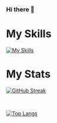 ### Hi there 👋

<!--
**Codyle212/Codyle212** is a ✨ _special_ ✨ repository because its `README.md` (this file) appears on your GitHub profile.

Here are some ideas to get you started:

- 🔭 I’m currently working on ...
- 🌱 I’m currently learning ...
- 👯 I’m looking to collaborate on ...
- 🤔 I’m looking for help with ...
- 💬 Ask me about ...
- 📫 How to reach me: ...
- 😄 Pronouns: ...
- ⚡ Fun fact: ...
-->

# My Skills
[![My Skills](https://skillicons.dev/icons?i=js,html,css,wasm)](https://skillicons.dev)

# My Stats

[![GitHub Streak](https://streak-stats.demolab.com/?user=Codyle212)](https://git.io/streak-stats)

<br>

[![Top Langs](https://github-readme-stats.vercel.app/api/top-langs/?username=Codyle212)](https://github.com/anuraghazra/github-readme-stats)
